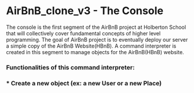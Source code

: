 # AirBnB_clone_v3 - The Console  
The console is the first segment of the AirBnB project at Holberton School that will collectively cover fundamental concepts of higher level programming. The goal of AirBnB project is to eventually deploy our server a simple copy of the AirBnB Website(HBnB). A command interpreter is created in this segment to manage objects for the AirBnB(HBnB) website.

<h3>Functionalities of this command interpreter:<h3>
* Create a new object (ex: a new User or a new Place)
